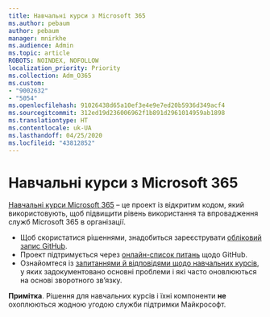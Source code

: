 ```yaml
---
title: Навчальні курси з Microsoft 365
ms.author: pebaum
author: pebaum
manager: mnirkhe
ms.audience: Admin
ms.topic: article
ROBOTS: NOINDEX, NOFOLLOW
localization_priority: Priority
ms.collection: Adm_O365
ms.custom:
- "9002632"
- "5054"
ms.openlocfilehash: 91026438d65a10ef3e4e9e7ed20b5936d349acf4
ms.sourcegitcommit: 312ed19d236006962f1b891d2961014959ab1898
ms.translationtype: HT
ms.contentlocale: uk-UA
ms.lasthandoff: 04/25/2020
ms.locfileid: "43812852"
---
```

# <a name="microsoft-365-learning-pathways"></a>Навчальні курси з Microsoft 365

[Навчальні курси Microsoft 365](https://docs.microsoft.com/office365/customlearning/) – це проект із відкритим кодом, який використовують, щоб підвищити рівень використання та впровадження служб Microsoft 365 в організації.

- Щоб скористатися рішеннями, знадобиться зареєструвати [обліковий запис GitHub](http://aka.ms/joingithub).
- Проект підтримується через [онлайн-список питань](https://aka.ms/CustomLearningHelp) щодо GitHub.
- Ознайомтеся із [запитаннями й відповідями щодо навчальних курсів](https://docs.microsoft.com/office365/customlearning/faq), у яких задокументовано основні проблеми і які часто оновлюються на основі зворотного зв’язку.

**Примітка**. Рішення для навчальних курсів і їхні компоненти **не** охоплюються жодною угодою служби підтримки Майкрософт.
